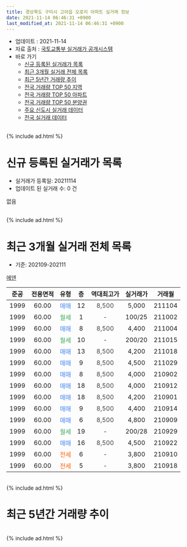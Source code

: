 ```yaml
---
title: 경상북도 구미시 고아읍 오로리 아파트 실거래 정보
date: 2021-11-14 06:46:31 +0900
last_modified_at: 2021-11-14 06:46:31 +0900
---
```


* 업데이트 : 2021-11-14
* 자료 출처 : [국토교통부 실거래가 공개시스템](http://rt.molit.go.kr)
* 바로 가기
    * [신규 등록된 실거래가 목록](#신규-등록된-실거래가-목록)
    * [최근 3개월 실거래 전체 목록](#최근-3개월-실거래-전체-목록)
    * [최근 5년간 거래량 추이](#최근-5년간-거래량-추이)
    * [전국 거래량 TOP 50 지역](https://inasie.github.io/apt-trade-info/최근-3개월-전국에서-가장-거래가-많이-발생한-지역)
    * [전국 거래량 TOP 50 아파트](https://inasie.github.io/apt-trade-info/최근-3개월-전국에서-가장-거래가-많이-발생한-아파트)
    * [전국 거래량 TOP 50 분양권](https://inasie.github.io/apt-trade-info/최근-3개월-전국에서-가장-거래가-많이-발생한-분양권)
    * [주요 신도시 실거래 데이터](https://inasie.github.io/apt-trade-info/주요-신도시)
    * [전국 실거래 데이터](https://inasie.github.io/apt-trade-info/전국)
<br>
{% include ad.html %}
<br>

# 신규 등록된 실거래가 목록
* 실거래가 등록일: 20211114
* 업데이트 된 실거래 수: 0 건

없음

<br>
{% include ad.html %}
<br>

# 최근 3개월 실거래 전체 목록
* 기준: 202109-202111


[에덴](https://search.naver.com/search.naver?query=%EA%B2%BD%EC%83%81%EB%B6%81%EB%8F%84+%EA%B5%AC%EB%AF%B8%EC%8B%9C+%EA%B3%A0%EC%95%84%EC%9D%8D+%EC%98%A4%EB%A1%9C%EB%A6%AC+%EC%97%90%EB%8D%B4)

|준공|전용면적|유형|층|역대최고가|실거래가|거래월|
|:---:|:---:|:---:|:---:|:---:|:---:|:---:|
|1999|60.00|<span style="color:#4285f3">매매</span>|12|<span style="color:#444444">8,500</span>|5,000|211104|
|1999|60.00|<span style="color:#34a853">월세</span>|1|<span style="color:#444444">-</span>|100/25|211002|
|1999|60.00|<span style="color:#4285f3">매매</span>|8|<span style="color:#444444">8,500</span>|4,400|211004|
|1999|60.00|<span style="color:#34a853">월세</span>|10|<span style="color:#444444">-</span>|200/20|211015|
|1999|60.00|<span style="color:#4285f3">매매</span>|13|<span style="color:#444444">8,500</span>|4,200|211018|
|1999|60.00|<span style="color:#4285f3">매매</span>|9|<span style="color:#444444">8,500</span>|4,500|211029|
|1999|60.00|<span style="color:#4285f3">매매</span>|8|<span style="color:#444444">8,500</span>|4,000|210902|
|1999|60.00|<span style="color:#4285f3">매매</span>|18|<span style="color:#444444">8,500</span>|4,000|210912|
|1999|60.00|<span style="color:#4285f3">매매</span>|18|<span style="color:#444444">8,500</span>|4,200|210901|
|1999|60.00|<span style="color:#4285f3">매매</span>|9|<span style="color:#444444">8,500</span>|4,400|210914|
|1999|60.00|<span style="color:#4285f3">매매</span>|6|<span style="color:#444444">8,500</span>|4,800|210909|
|1999|60.00|<span style="color:#34a853">월세</span>|19|<span style="color:#444444">-</span>|200/28|210929|
|1999|60.00|<span style="color:#4285f3">매매</span>|16|<span style="color:#444444">8,500</span>|4,500|210922|
|1999|60.00|<span style="color:#ff5a00">전세</span>|6|<span style="color:#444444">-</span>|3,800|210910|
|1999|60.00|<span style="color:#ff5a00">전세</span>|5|<span style="color:#444444">-</span>|3,800|210918|


<br>
{% include ad.html %}
<br>

# 최근 5년간 거래량 추이


<div style="width:100%;">
    <canvas id="deal_progress" height="200"></canvas>
</div>

<script>
new Chart(document.getElementById("deal_progress"), {
    type: 'line',
    data: {
        labels: ['201611','201612','201701','201702','201703','201704','201705','201706','201707','201708','201709','201710','201711','201712','201801','201802','201803','201804','201805','201806','201807','201808','201809','201810','201811','201812','201901','201902','201903','201904','201905','201906','201907','201908','201909','201910','201911','201912','202001','202002','202003','202004','202005','202006','202007','202008','202009','202010','202011','202012','202101','202102','202103','202104','202105','202106','202107','202108','202109','202110','202111'],
        datasets: [{
            label: '매매',
            pointRadius: 1,
            data: [2, 3, 1, 2, 5, 2, 2, 5, 4, 2, 4, 4, 4, 4, 3, 2, 5, 4, 1, 5, 2, 5, 4, 3, 3, 0, 1, 6, 2, 5, 4, 3, 2, 4, 3, 3, 5, 4, 3, 5, 3, 6, 1, 5, 4, 3, 3, 4, 2, 7, 3, 1, 4, 20, 14, 8, 7, 6, 6, 3, 1],
            borderColor: "rgba(255, 201, 14, 1)",
            backgroundColor: "rgba(255, 201, 14, 0.5)",
            fill: false,
            lineTension: 0
        },{
            label: '전월세',
            pointRadius: 1,
            data: [2, 1, 1, 1, 1, 2, 3, 2, 4, 3, 0, 1, 0, 0, 0, 1, 1, 2, 1, 0, 3, 0, 0, 1, 0, 2, 0, 0, 0, 2, 1, 0, 1, 1, 1, 1, 0, 1, 0, 1, 1, 0, 0, 0, 1, 0, 1, 2, 0, 0, 2, 1, 2, 0, 6, 1, 0, 0, 3, 2, 0],
            borderColor: "rgba(0, 141, 185, 1)",
            backgroundColor: "rgba(0, 141, 185, 0.5)",
            fill: false,
            lineTension: 0
        }
        ]
    },
    options: {
        responsive: true,
        title: {
            display: false
        },
        tooltips: {
            mode: 'index',
            intersect: false
        },
        hover: {
            mode: 'nearest',
            intersect: true
        },
        scales: {
            xAxes: [{
                display: true,
                scaleLabel: {
                    display: true,
                    labelString: '년/월'
                }
            }],
            yAxes: [{
                display: true,
                ticks: {
                    suggestedMin: 0,
                },
                scaleLabel: {
                    display: true,
                    labelString: '실거래 수'
                }
            }]
        }
    }
});

</script>


<br>
{% include ad.html %}
<br>

